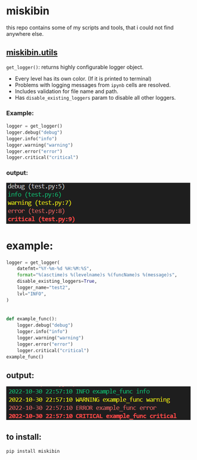 # miskibin 
this repo contains some of my scripts and tools, that i 
could not find anywhere else.

## [miskibin.utils](src/miskibin/utils.py)
`get_logger()`:
returns highly configurable logger object.
- Every level has its own color. (If it is printed to terminal)
- Problems with logging messages from `ipynb` cells are resolved.
- Includes validation for file name and path.
- Has `disable_existing_loggers` param to disable all other loggers.

### Example:
```python
logger = get_logger()
logger.debug("debug")
logger.info("info")
logger.warning("warning")
logger.error("error")
logger.critical("critical")
```
### output:
![](logging.png)
# example:
```python
logger = get_logger(
    datefmt="%Y-%m-%d %H:%M:%S",
    format="%(asctime)s %(levelname)s %(funcName)s %(message)s",
    disable_existing_loggers=True,
    logger_name="test2",
    lvl="INFO",
)


def example_func():
    logger.debug("debug")
    logger.info("info")
    logger.warning("warning")
    logger.error("error")
    logger.critical("critical")
example_func()
```
## output:
![](advenced_logging.png)
## to install:
```bash
pip install miskibin 
```
